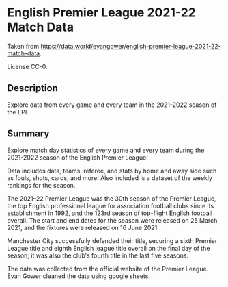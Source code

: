 # English Premier League 2021-22 Match Data
Taken from https://data.world/evangower/english-premier-league-2021-22-match-data.

License CC-0.

## Description
Explore data from every game and every team in the 2021-2022 season of the EPL

## Summary
Explore match day statistics of every game and every team during the 2021-2022 season of the English Premier League!

Data includes data, teams, referee, and stats by home and away side such as fouls, shots, cards, and more! Also included is a dataset of the weekly rankings for the season.

The 2021–22 Premier League was the 30th season of the Premier League, the top English professional league for association football clubs since its establishment in 1992, and the 123rd season of top-flight English football overall. The start and end dates for the season were released on 25 March 2021, and the fixtures were released on 16 June 2021.

Manchester City successfully defended their title, securing a sixth Premier League title and eighth English league title overall on the final day of the season; it was also the club's fourth title in the last five seasons.

The data was collected from the official website of the Premier League. Evan Gower cleaned the data using google sheets.